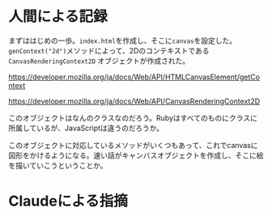 # 人間による記録

まずははじめの一歩。`index.html`を作成し、そこに`canvas`を設定した。`genContext("2d")`メソッドによって、2Dのコンテキストである `CanvasRenderingContext2D` オブジェクトが作成された。

https://developer.mozilla.org/ja/docs/Web/API/HTMLCanvasElement/getContext

https://developer.mozilla.org/ja/docs/Web/API/CanvasRenderingContext2D

このオブジェクトはなんのクラスなのだろう。Rubyはすべてのものにクラスに所属しているが、JavaScriptは違うのだろうか。

このオブジェクトに対応しているメソッドがいくつもあって、これでcanvasに図形をかけるようになる。速い話がキャンバスオブジェクトを作成し、そこに絵を描いていこうということか。
# Claudeによる指摘
